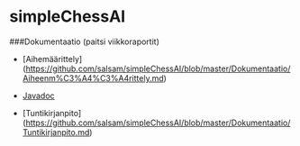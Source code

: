 # simpleChessAI


###Dokumentaatio (paitsi viikkoraportit)
- [Aihemäärittely] (https://github.com/salsam/simpleChessAI/blob/master/Dokumentaatio/Aiheenm%C3%A4%C3%A4rittely.md) 

- [Javadoc](https://htmlpreview.github.io/?https://github.com/salsam/simpleChessAI/blob/master/Dokumentaatio/site/apidocs/index.html)

- [Tuntikirjanpito] (https://github.com/salsam/simpleChessAI/blob/master/Dokumentaatio/Tuntikirjanpito.md)
